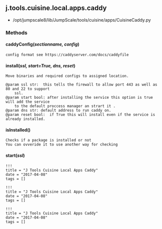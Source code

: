 <!-- toc -->
## j.tools.cuisine.local.apps.caddy

- /opt/jumpscale8/lib/JumpScale/tools/cuisine/apps/CuisineCaddy.py

### Methods

#### caddyConfig(*sectionname, config*) 

```
config format see https://caddyserver.com/docs/caddyfile

```

#### install(*ssl, start=True, dns, reset*) 

```
Move binaries and required configs to assigned location.

@param ssl str:  this tells the firewall to allow port 443 as well as 80 and 22 to support
    ssl.
@param start bool: after installing the service this option is true will add the service
    to the default proccess manager an strart it .
@param dns str: default address to run caddy on.
@param reset bool:  if True this will install even if the service is already installed.

```

#### isInstalled() 

```
Checks if a package is installed or not
You can ovveride it to use another way for checking

```

#### start(*ssl*) 


```
!!!
title = "J Tools Cuisine Local Apps Caddy"
date = "2017-04-08"
tags = []
```

```
!!!
title = "J Tools Cuisine Local Apps Caddy"
date = "2017-04-08"
tags = []
```

```
!!!
title = "J Tools Cuisine Local Apps Caddy"
date = "2017-04-08"
tags = []
```
